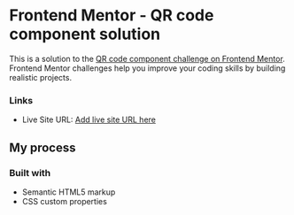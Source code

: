 # Frontend Mentor - QR code component solution

This is a solution to the [QR code component challenge on Frontend Mentor](https://www.frontendmentor.io/challenges/qr-code-component-iux_sIO_H). Frontend Mentor challenges help you improve your coding skills by building realistic projects. 

### Links

- Live Site URL: [Add live site URL here](https://app.netlify.com/sites/inspiring-cascaron-a36bf9/overview)

## My process

### Built with

- Semantic HTML5 markup
- CSS custom properties
